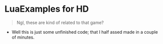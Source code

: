 # LuaExamples for HD

> Ngl, these are kind of related to that game?
- Well this is just some unfinished code; that I half assed made in a couple of minutes.


